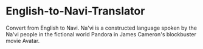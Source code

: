 # English-to-Navi-Translator
Convert from English to Navi. Na'vi is a constructed language spoken by the Na'vi people in the fictional world Pandora in James Cameron's blockbuster movie Avatar.
